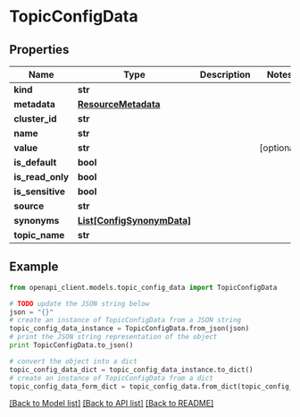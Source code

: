 # TopicConfigData


## Properties
Name | Type | Description | Notes
------------ | ------------- | ------------- | -------------
**kind** | **str** |  | 
**metadata** | [**ResourceMetadata**](ResourceMetadata.md) |  | 
**cluster_id** | **str** |  | 
**name** | **str** |  | 
**value** | **str** |  | [optional] 
**is_default** | **bool** |  | 
**is_read_only** | **bool** |  | 
**is_sensitive** | **bool** |  | 
**source** | **str** |  | 
**synonyms** | [**List[ConfigSynonymData]**](ConfigSynonymData.md) |  | 
**topic_name** | **str** |  | 

## Example

```python
from openapi_client.models.topic_config_data import TopicConfigData

# TODO update the JSON string below
json = "{}"
# create an instance of TopicConfigData from a JSON string
topic_config_data_instance = TopicConfigData.from_json(json)
# print the JSON string representation of the object
print TopicConfigData.to_json()

# convert the object into a dict
topic_config_data_dict = topic_config_data_instance.to_dict()
# create an instance of TopicConfigData from a dict
topic_config_data_form_dict = topic_config_data.from_dict(topic_config_data_dict)
```
[[Back to Model list]](../ccloud/README.md#documentation-for-models) [[Back to API list]](../ccloud/README.md#documentation-for-api-endpoints) [[Back to README]](../ccloud/README.md)


